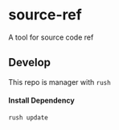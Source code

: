 # source-ref
A tool for source code ref

## Develop

This repo is manager with `rush`


#### Install Dependency
```bash
rush update
```
